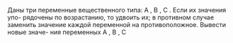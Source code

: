  Даны три переменные вещественного типа: A , B , C . Если их значения упо-
 рядочены по возрастанию, то удвоить их; в противном случае заменить
 значение каждой переменной на противоположное. Вывести новые значе-
 ния переменных A , B , C
